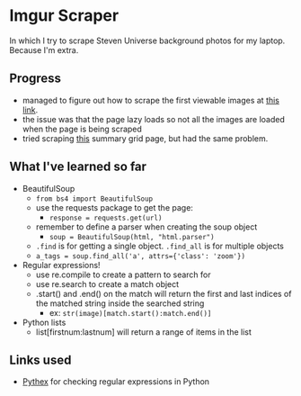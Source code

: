 # Imgur Scraper
In which I try to scrape Steven Universe background photos for my laptop. Because I'm extra.

## Progress
- managed to figure out how to scrape the first viewable images at [this link](http://imgur.com/a/risg9).
- the issue was that the page lazy loads so not all the images are loaded when the page is being scraped
- tried scraping [this](http://imgur.com/a/risg9?grid) summary grid page, but had the same problem.

## What I've learned so far
- BeautifulSoup
  - `from bs4 import BeautifulSoup`
  - use the requests package to get the page:
    - `response = requests.get(url)`
  - remember to define a parser when creating the soup object
    - `soup = BeautifulSoup(html, "html.parser")`
  - `.find` is for getting a single object. `.find_all` is for multiple objects
  -  `a_tags = soup.find_all('a', attrs={'class': 'zoom'})`
- Regular expressions!
  - use re.compile to create a pattern to search for
  - use re.search to create a match object
  - .start() and .end() on the match will return the first and last indices of the matched string inside the searched string
    - ex:  `str(image)[match.start():match.end()]`
- Python lists
  - list[firstnum:lastnum] will return a range of items in the list


## Links used
- [Pythex](http://pythex.org/) for checking regular expressions in Python

